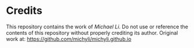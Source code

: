 # Credits
This repository contains the work of *Michael Li*. Do not use or reference the contents of this repository without properly crediting its author.
Original work at: https://github.com/michyli/michyli.github.io
